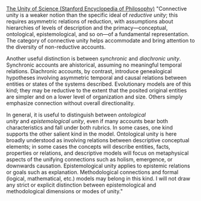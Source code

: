 [The Unity of Science (Stanford Encyclopedia of Philosophy)](https://plato.stanford.edu/entries/scientific-unity/)
"Connective unity is a weaker notion than the specific ideal of _reductive unity_; this requires asymmetric relations of reduction, with assumptions about hierarchies of levels of description and the primacy—conceptual, ontological, epistemological, and so on—of a fundamental representation. The category of connective unity helps accommodate and bring attention to the diversity of non-reductive accounts.

Another useful distinction is between _synchronic_ and _diachronic unity_. Synchronic accounts are ahistorical, assuming no meaningful temporal relations. Diachronic accounts, by contrast, introduce genealogical hypotheses involving asymmetric temporal and causal relations between entities or states of the systems described. Evolutionary models are of this kind; they may be reductive to the extent that the posited original entities are simpler and on a lower level of organization and size. Others simply emphasize connection without overall directionality.

In general, it is useful to distinguish between _ontological unity_ and _epistemological unity_, even if many accounts bear both characteristics and fall under both rubrics. In some cases, one kind supports the other salient kind in the model. Ontological unity is here broadly understood as involving relations between descriptive conceptual elements; in some cases the concepts will describe entities, facts, properties or relations, and descriptive models will focus on metaphysical aspects of the unifying connections such as holism, emergence, or downwards causation. Epistemological unity applies to epistemic relations or goals such as explanation. Methodological connections and formal (logical, mathematical, etc.) models may belong in this kind. I will not draw any strict or explicit distinction between epistemological and methodological dimensions or modes of unity."

